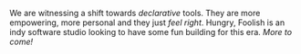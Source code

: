 We are witnessing a shift towards _declarative_ tools. They are more empowering, more personal and they just _feel right_. Hungry, Foolish is an indy software studio looking to have some fun building for this era. _More to come!_
